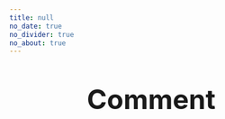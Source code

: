 ```yaml
---
title: null
no_date: true
no_divider: true
no_about: true
---
```

<div>
    <strong>
        <p align="center" style="font-size: 48px">
            Comment
        </p>
    </strong> 
</div>